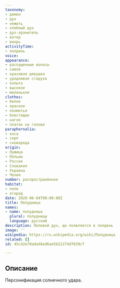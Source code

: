 ```yaml
---
taxonomy:
- демон
- дух
- нежить
- хлебный дух
- дух-хранитель
- ветер
- вихрь
activityTime:
- полдень
voice:
appearance:
- распущенные волосы
- сивое
- красивая девушка
- уродливая старуха
- копыта
- высокое
- маленькое
clothes:
- белое
- красное
- лохмотья
- блестящее
- нагое
- платок на голове
paraphernalia:
- коса
- серп
- сковорода
origin:
- Лужица
- Польша
- Россия
- Словакия
- Украина
- Чехия
number: распространённое
habitat:
- поле
- огород
date: 2020-06-04T00:00:00Z
title: Полудница
names:
- name: полудница
  plural: полудницы
  language: русский
description: Полевой дух, що появляется в полдень
image: ''
wikipedia: https://ru.wikipedia.org/wiki/Полудница
related: []
id: 45c42e70adad4ed6ae5b22274d7639cf

---
```

## Описание
Персонификация солнечного удара.
